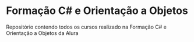 # Formação C# e Orientação a Objetos
Repositório contendo todos os cursos realizado na Formação C# e Orientação a Objetos da Alura
